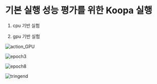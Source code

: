 # 기본 실행 성능 평가를 위한 Koopa 실행

1. cpu 기반 실험

2. gpu 기반 실험
   
![action_GPU](https://github.com/qor6/NeuralNetwork_donga/assets/87318054/44991d72-5ca3-4e93-8f88-3f39341c09b8)

![epoch3](https://github.com/qor6/NeuralNetwork_donga/assets/87318054/a609474a-b6a3-4ea4-9727-e4cd1926c050)

![epoch8](https://github.com/qor6/NeuralNetwork_donga/assets/87318054/16e333d0-1d3d-4750-a3fe-3f96f03b9ff1)

![tringend](https://github.com/qor6/NeuralNetwork_donga/assets/87318054/ef0d7704-e402-40fa-b3e3-27ed431291ff)

